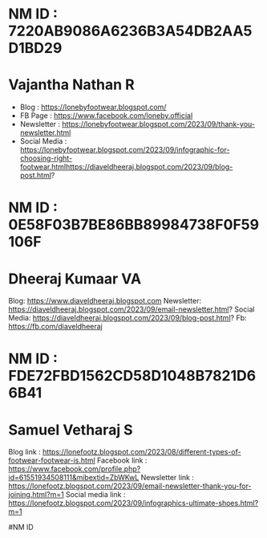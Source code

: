# NM ID : 7220AB9086A6236B3A54DB2AA5D1BD29
# Vajantha Nathan R 
- Blog : https://lonebyfootwear.blogspot.com/
- FB Page  : https://www.facebook.com/loneby.official
- Newsletter : https://lonebyfootwear.blogspot.com/2023/09/thank-you-newsletter.html
- Social Media : https://lonebyfootwear.blogspot.com/2023/09/infographic-for-choosing-right-footwear.htmlhttps://diaveldheeraj.blogspot.com/2023/09/blog-post.html?

# NM ID : 0E58F03B7BE86BB89984738F0F59106F
# Dheeraj Kumaar VA 
Blog: https://www.diaveldheeraj.blogspot.com 
Newsletter: https://diaveldheeraj.blogspot.com/2023/09/email-newsletter.html?
Social Media: https://diaveldheeraj.blogspot.com/2023/09/blog-post.html?
Fb: https://fb.com/diaveldheeraj

# NM ID : FDE72FBD1562CD58D1048B7821D66B41
# Samuel Vetharaj S 
Blog link : https://lonefootz.blogspot.com/2023/08/different-types-of-footwear-footwear-is.html
Facebook link : https://www.facebook.com/profile.php?id=61551934508111&mibextid=ZbWKwL
Newsletter link : https://lonefootz.blogspot.com/2023/09/email-newsletter-thank-you-for-joining.html?m=1
Social media link : https://lonefootz.blogspot.com/2023/09/infographics-ultimate-shoes.html?m=1

#NM ID 
